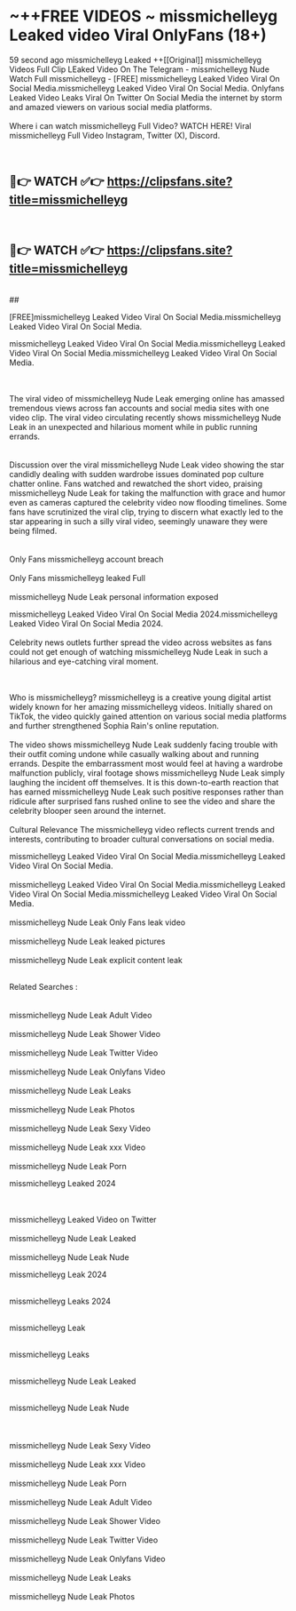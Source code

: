 # ~++FREE VIDEOS ~ missmichelleyg Leaked video Viral OnlyFans (18+)<br>


59 second ago missmichelleyg Leaked ++[[Original]] missmichelleyg Videos Full Clip LEaked Video On The Telegram  - missmichelleyg Nude  Watch Full missmichelleyg - [FREE] missmichelleyg Leaked Video Viral On Social Media.missmichelleyg Leaked Video Viral On Social Media.   Onlyfans Leaked Video Leaks Viral On Twitter On Social Media the internet by storm and amazed viewers on various social media platforms. <br><br>
Where i can watch missmichelleyg Full Video? WATCH HERE! Viral missmichelleyg Full Video Instagram, Twitter (X), Discord. <br>


 <br>

##  🔴👉 WATCH ✅👉  <a href="https://clipsfans.site?title=missmichelleyg&ref=git">https://clipsfans.site?title=missmichelleyg</a> <br>
  <br>

##  🔴👉 WATCH ✅👉  <a href="https://clipsfans.site?title=missmichelleyg&ref=git">https://clipsfans.site?title=missmichelleyg</a> <br>
  <br>
  ##



[FREE]missmichelleyg Leaked Video Viral On Social Media.missmichelleyg Leaked Video Viral On Social Media. <br>

missmichelleyg Leaked Video Viral On Social Media.missmichelleyg Leaked Video Viral On Social Media.missmichelleyg Leaked Video Viral On Social Media. <br>


  <br>

  <br>
The viral video of missmichelleyg Nude Leak emerging online has amassed tremendous views across fan accounts and social media sites with one video clip. The viral video circulating recently shows missmichelleyg Nude Leak in an unexpected and hilarious moment while in public running errands.<br>
<br>


<br>
Discussion over the viral missmichelleyg Nude Leak video showing the star candidly dealing with sudden wardrobe issues dominated pop culture chatter online. Fans watched and rewatched the short video, praising missmichelleyg Nude Leak for taking the malfunction with grace and humor even as cameras captured the celebrity video now flooding timelines. Some fans have scrutinized the viral clip, trying to discern what exactly led to the star appearing in such a silly viral video, seemingly unaware they were being filmed.<br>
<br>
<br> 
Only Fans missmichelleyg account breach<br>
<br>
Only Fans missmichelleyg leaked Full <br>
<br>
missmichelleyg Nude Leak personal information exposed<br>

missmichelleyg Leaked Video Viral On Social Media 2024.missmichelleyg Leaked Video Viral On Social Media 2024. <br>
<br>
Celebrity news outlets further spread the video across websites as fans could not get enough of watching missmichelleyg Nude Leak in such a hilarious and eye-catching viral moment.<br>
<br>

<br>
Who is missmichelleyg? missmichelleyg is a creative young digital artist widely known for her amazing missmichelleyg videos. Initially shared on TikTok, the video quickly gained attention on various social media platforms and further strengthened Sophia Rain's online reputation.<br>
<br>
The video shows missmichelleyg Nude Leak suddenly facing trouble with their outfit coming undone while casually walking about and running errands. Despite the embarrassment most would feel at having a wardrobe malfunction publicly, viral footage shows missmichelleyg Nude Leak simply laughing the incident off themselves. It is this down-to-earth reaction that has earned missmichelleyg Nude Leak such positive responses rather than ridicule after surprised fans rushed online to see the video and share the celebrity blooper seen around the internet.<br>
<br>
Cultural Relevance The missmichelleyg video reflects current trends and interests, contributing to broader cultural conversations on social media.<br>

missmichelleyg Leaked Video Viral On Social Media.missmichelleyg Leaked Video Viral On Social Media.<br>
<br>
missmichelleyg Leaked Video Viral On Social Media.missmichelleyg Leaked Video Viral On Social Media.missmichelleyg Leaked Video Viral On Social Media.<br>
<br>
missmichelleyg Nude Leak Only Fans leak video<br>
<br>
missmichelleyg Nude Leak leaked pictures<br>
<br>
missmichelleyg Nude Leak explicit content leak<br>


<br>
Related Searches :<br>
<br>

<br>
missmichelleyg Nude Leak Adult Video<br>
<br>
missmichelleyg Nude Leak Shower Video<br>
<br>
missmichelleyg Nude Leak Twitter Video<br>
<br>
missmichelleyg Nude Leak Onlyfans Video<br>
<br>
missmichelleyg Nude Leak Leaks<br>
<br>
missmichelleyg Nude Leak Photos<br>

<br>
missmichelleyg Nude Leak Sexy Video<br>
<br>
missmichelleyg Nude Leak xxx Video<br>
<br>
missmichelleyg Nude Leak Porn<br>

missmichelleyg  Leaked 2024 <br> <br>
<br>

missmichelleyg Leaked Video on Twitter <br>
<br>
missmichelleyg Nude Leak Leaked<br>
<br>
missmichelleyg Nude Leak Nude<br>


missmichelleyg  Leak 2024 <br> <br>



missmichelleyg  Leaks 2024 <br> <br>



 
missmichelleyg  Leak<br> <br>



missmichelleyg  Leaks<br> <br>


missmichelleyg Nude Leak Leaked<br> <br>

missmichelleyg Nude Leak Nude<br> <br>
<br> <br>
missmichelleyg Nude Leak Sexy Video
<br> <br>
missmichelleyg Nude Leak xxx Video
<br> <br>
missmichelleyg Nude Leak Porn
<br> <br>
missmichelleyg Nude Leak Adult Video
<br> <br>
missmichelleyg Nude Leak Shower Video
<br> <br>
missmichelleyg Nude Leak Twitter Video
<br> <br>
missmichelleyg Nude Leak Onlyfans Video
<br> <br>
missmichelleyg Nude Leak Leaks
<br> <br>
missmichelleyg Nude Leak Photos






</p>




 



</p>










